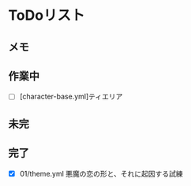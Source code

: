 # ToDoリスト

## メモ

## 作業中

- [ ] [character-base.yml]ティエリア

## 未完

## 完了

- [x] 01/theme.yml 悪魔の恋の形と、それに起因する試練
